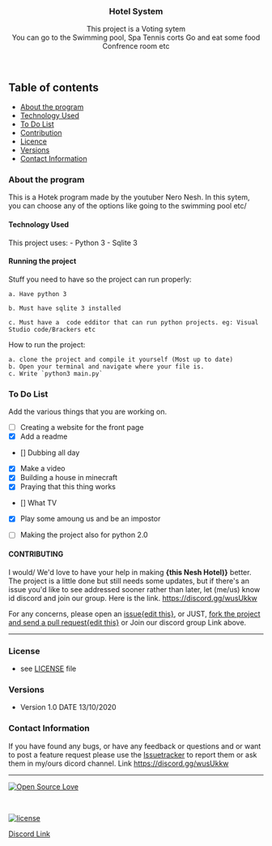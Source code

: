 

<p align="center">
  <a href="https://github.com/yourUserName/YourProjectName">
  </a>
  <h3 align="center">Hotel System</h3>

  <p align="center">
    This project is a Voting sytem <br>
   You can go to the  
    Swimming pool,
    Spa
    Tennis corts
    Go and eat some food
    Confrence room
    etc
    <br>
    </p>
</p>

<br>


## Table of contents
- [About the program](#about-the-program)
- [Technology Used](#technology-used)
- [To Do List](#to-do-list)
- [Contribution](#contribution)
- [Licence](#license)
- [Versions](#versions)
- [Contact Information](#contact-information)



### About the program

This is a Hotek program made by the youtuber Nero Nesh. In this sytem, you can choose any of the options like going to the swimming pool etc/


#### Technology Used
This project uses:
    - Python 3
    - Sqlite 3
    
#### Running the project
Stuff you need to have so the project can run properly:

    a. Have python 3

    b. Must have sqlite 3 installed

    c. Must have a  code edditor that can run python projects. eg: Visual Studio code/Brackers etc


How to run the project:

    a. clone the project and compile it yourself (Most up to date)   
    b. Open your terminal and navigate where your file is.
    c. Write `python3 main.py`

### To Do List

Add the various things that you are working on.  

- [ ] Creating a website for the front page
- [x] Add a readme
- [] Dubbing all day
- [x] Make a video
- [x] Building a house in minecraft
- [x] Praying that this thing works
- [] What TV
- [x] Play some amoung us and be an impostor
- [ ] Making the project also for python 2.0




#### CONTRIBUTING

I would/ We'd love to have your help in making  **{this Nesh Hotel)}** better. The project is a little done but still needs some updates, but if there's an issue you'd like to see addressed sooner rather than later, let (me/us) know id discord and join our group. Here is the link. https://discord.gg/wusUkkw

For any concerns, please open an [issue{edit this}](https://github.com/muondu/Hotel-sytem/issues), or JUST, [fork the project and send a pull request{edit this}](https://github.com/muondu/Hotel-sytem/pulls) or Join our discord group Link above. 


<hr>

### License
* see [LICENSE](https://github.com/muondu/Hotel-sytem/LICENSE.md) file

### Versions
* Version 1.0  DATE 13/10/2020



### Contact Information

If you have found any bugs, or have any feedback or questions and or want to post a feature request please use the [Issuetracker](https://github.com/muond/Hotel-sytem/issues) to report them or ask them in my/ours dicord channel. Link https://discord.gg/wusUkkw

<hr>

[![Open Source Love](https://badges.frapsoft.com/os/v2/open-source-200x33.png?v=103)](#)  

<br>

[![license](https://img.shields.io/github/license/mashape/apistatus.svg?style=for-the-badge)](https://github.com/muondu/Election-Platform/master/LICENSE)

[Discord Link](https://discord.gg/wusUkkw)